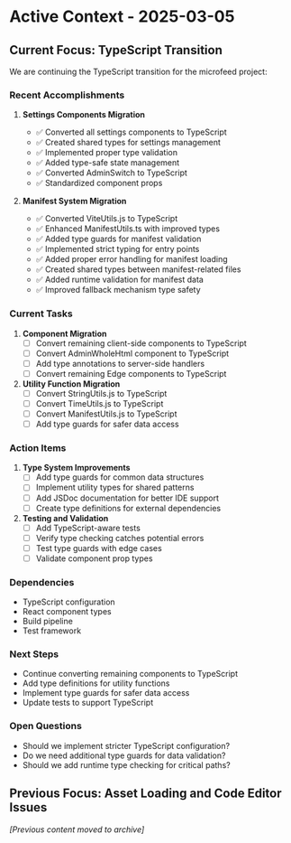 # Active Context - 2025-03-05

## Current Focus: TypeScript Transition

We are continuing the TypeScript transition for the microfeed project:

### Recent Accomplishments

1. **Settings Components Migration**
   - ✅ Converted all settings components to TypeScript
   - ✅ Created shared types for settings management
   - ✅ Implemented proper type validation
   - ✅ Added type-safe state management
   - ✅ Converted AdminSwitch to TypeScript
   - ✅ Standardized component props

2. **Manifest System Migration**
   - ✅ Converted ViteUtils.js to TypeScript
   - ✅ Enhanced ManifestUtils.ts with improved types
   - ✅ Added type guards for manifest validation
   - ✅ Implemented strict typing for entry points
   - ✅ Added proper error handling for manifest loading
   - ✅ Created shared types between manifest-related files
   - ✅ Added runtime validation for manifest data
   - ✅ Improved fallback mechanism type safety

### Current Tasks

1. **Component Migration**
   - [ ] Convert remaining client-side components to TypeScript
   - [ ] Convert AdminWholeHtml component to TypeScript
   - [ ] Add type annotations to server-side handlers
   - [ ] Convert remaining Edge components to TypeScript

2. **Utility Function Migration**
   - [ ] Convert StringUtils.js to TypeScript
   - [ ] Convert TimeUtils.js to TypeScript
   - [ ] Convert ManifestUtils.js to TypeScript
   - [ ] Add type guards for safer data access

### Action Items

1. **Type System Improvements**
   - [ ] Add type guards for common data structures
   - [ ] Implement utility types for shared patterns
   - [ ] Add JSDoc documentation for better IDE support
   - [ ] Create type definitions for external dependencies

2. **Testing and Validation**
   - [ ] Add TypeScript-aware tests
   - [ ] Verify type checking catches potential errors
   - [ ] Test type guards with edge cases
   - [ ] Validate component prop types

### Dependencies
- TypeScript configuration
- React component types
- Build pipeline
- Test framework

### Next Steps
- Continue converting remaining components to TypeScript
- Add type definitions for utility functions
- Implement type guards for safer data access
- Update tests to support TypeScript

### Open Questions
- Should we implement stricter TypeScript configuration?
- Do we need additional type guards for data validation?
- Should we add runtime type checking for critical paths?

## Previous Focus: Asset Loading and Code Editor Issues
*[Previous content moved to archive]*
